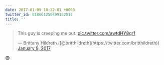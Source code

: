 ```yaml
---
date: 2017-01-09 18:32:01 +0000
twitter_id: 818601250409152512
title: ''
---
```


<blockquote class="twitter-tweet"><p lang="en" dir="ltr">This guy is creeping me out. <a href="https://t.co/awtdHY8qr1">pic.twitter.com/awtdHY8qr1</a></p>&mdash; Brittany Hildreth ([@britthildreth](https://twitter.com/britthildreth)) <a href="https://twitter.com/britthildreth/status/818600615794315264?ref_src=twsrc%5Etfw">January 9, 2017</a></blockquote>
<script async src="https://platform.twitter.com/widgets.js" charset="utf-8"></script>

😨
